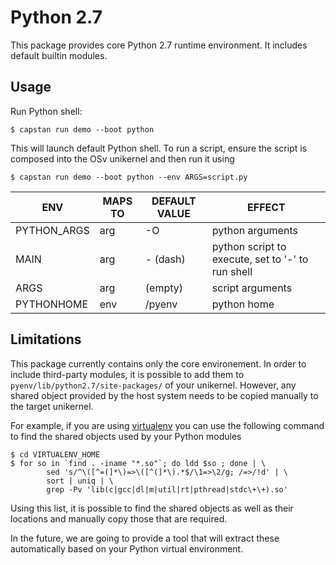 # Python 2.7
This package provides core Python 2.7 runtime environment. It includes default builtin modules.

## Usage
Run Python shell:
```
$ capstan run demo --boot python
```
This will launch default Python shell. To run a script, ensure the script is composed into the OSv
unikernel and then run it using
```
$ capstan run demo --boot python --env ARGS=script.py
```
| ENV         |  MAPS TO     | DEFAULT VALUE  | EFFECT
|-------------|--------------|----------------|--------
| PYTHON_ARGS | arg          | -O             | python arguments
| MAIN        | arg          | - (dash)       | python script to execute, set to '-' to run shell
| ARGS        | arg          | (empty)        | script arguments
| PYTHONHOME  | env          | /pyenv         | python home

## Limitations
This package currently contains only the core environement. In order to include third-party modules,
it is possible to add them to `pyenv/lib/python2.7/site-packages/` of your unikernel. However, any
shared object provided by the host system needs to be copied manually to the target unikernel.

For example, if you are using [virtualenv](https://virtualenv.pypa.io/en/stable/) you can use the
following command to find the shared objects used by your Python modules
```
$ cd VIRTUALENV_HOME
$ for so in `find . -iname "*.so"`; do ldd $so ; done | \
        sed 's/^\([^=(]*\)=>\([^(]*\).*$/\1=>\2/g; /=>/!d' | \
        sort | uniq | \
        grep -Pv 'lib(c|gcc|dl|m|util|rt|pthread|stdc\+\+).so'
```
Using this list, it is possible to find the shared objects as well as their locations and manually
copy those that are required.

In the future, we are going to provide a tool that will extract these automatically based on your
Python virtual environment.
